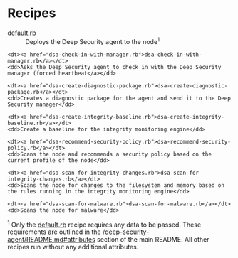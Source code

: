 # Recipes

<dl>
	<dt><a href="default.rb">default.rb</a></dt>
	<dd>Deploys the Deep Security agent to the node<sup>1</sup></dd>

	<dt><a href="dsa-check-in-with-manager.rb">dsa-check-in-with-manager.rb</a></dt>
	<dd>Asks the Deep Security agent to check in with the Deep Security manager (forced heartbeat</a></dd>

	<dt><a href="dsa-create-diagnostic-package.rb">dsa-create-diagnostic-package.rb</a></dt>
	<dd>Creates a diagnostic package for the agent and send it to the Deep Security manager</dd>

	<dt><a href="dsa-create-integrity-baseline.rb">dsa-create-integrity-baseline.rb</a></dt>
	<dd>Create a baseline for the integrity monitoring engine</dd>

	<dt><a href="dsa-recommend-security-policy.rb">dsa-recommend-security-policy.rb</a></dt>
	<dd>Scans the node and recommends a security policy based on the current profile of the node</dd>

	<dt><a href="dsa-scan-for-integrity-changes.rb">dsa-scan-for-integrity-changes.rb</a></dt>
	<dd>Scans the node for changes to the filesystem and memory based on the rules running in the integrity monitoring engine</dd>

	<dt><a href="dsa-scan-for-malware.rb">dsa-scan-for-malware.rb</a></dt>
	<dd>Scans the node for malware</dd>
</dl>

<sup>1</sup> Only the [default.rb](default.rb) recipe requires any data to be passed. These requirements are outlined in the [/deep-security-agent/README.md#attributes](../README.md#attributes) section of the main README. All other recipes run without any additional attributes.
